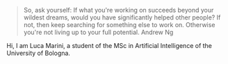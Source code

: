 > So, ask yourself: If what you're working on succeeds beyond your wildest dreams, would you have significantly helped other people? If not, then keep searching for something else to work on. Otherwise you're not living up to your full potential. Andrew Ng


Hi, I am Luca Marini, a student of the MSc in Artificial Intelligence of the University of Bologna.  



